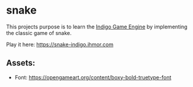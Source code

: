 # snake

This projects purpose is to learn the [Indigo Game Engine](https://indigoengine.io/) by implementing the classic game of snake.

Play it here: https://snake-indigo.ihmor.com

## Assets:
 * Font: https://opengameart.org/content/boxy-bold-truetype-font
